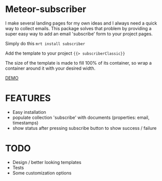 Meteor-subscriber
=====

I make several landing pages for my own ideas and I always need a quick way to collect emails. This package solves that problem by providing a super easy way to add an email 'subscribe' form to your project pages. 

Simply do this
```mrt install subscriber```

Add the template to your project
```{{> subscriberClassic}}```

The size of the template is made to fill 100% of its container, so wrap a container around it with your desired width.

[DEMO](https://subscriber.meteor.com/)

FEATURES
====
* Easy installation
* populate collection 'subscribe' with documents (properties: email, timestamps)
* show status after pressing subscribe button to show success / failure

TODO
====
* Design / better looking templates
* Tests
* Some customization options